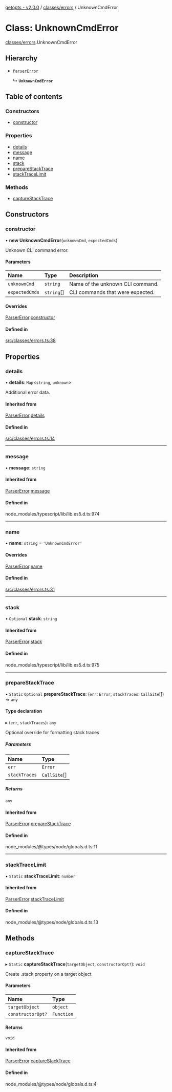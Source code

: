 [getopts - v2.0.0](../README.md) / [classes/errors](../modules/classes_errors.md) / UnknownCmdError

# Class: UnknownCmdError

[classes/errors](../modules/classes_errors.md).UnknownCmdError

## Hierarchy

- [`ParserError`](classes_errors.ParserError.md)

  ↳ **`UnknownCmdError`**

## Table of contents

### Constructors

- [constructor](classes_errors.UnknownCmdError.md#constructor)

### Properties

- [details](classes_errors.UnknownCmdError.md#details)
- [message](classes_errors.UnknownCmdError.md#message)
- [name](classes_errors.UnknownCmdError.md#name)
- [stack](classes_errors.UnknownCmdError.md#stack)
- [prepareStackTrace](classes_errors.UnknownCmdError.md#preparestacktrace)
- [stackTraceLimit](classes_errors.UnknownCmdError.md#stacktracelimit)

### Methods

- [captureStackTrace](classes_errors.UnknownCmdError.md#capturestacktrace)

## Constructors

### constructor

• **new UnknownCmdError**(`unknownCmd`, `expectedCmds`)

Unknown CLI command error.

#### Parameters

| Name           | Type       | Description                      |
| :------------- | :--------- | :------------------------------- |
| `unknownCmd`   | `string`   | Name of the unknown CLI command. |
| `expectedCmds` | `string`[] | CLI commands that were expected. |

#### Overrides

[ParserError](classes_errors.ParserError.md).[constructor](classes_errors.ParserError.md#constructor)

#### Defined in

[src/classes/errors.ts:38](https://github.com/prasadrajandran/node-getopts/blob/f04388b/src/classes/errors.ts#L38)

## Properties

### details

• **details**: `Map`<`string`, `unknown`\>

Additional error data.

#### Inherited from

[ParserError](classes_errors.ParserError.md).[details](classes_errors.ParserError.md#details)

#### Defined in

[src/classes/errors.ts:14](https://github.com/prasadrajandran/node-getopts/blob/f04388b/src/classes/errors.ts#L14)

---

### message

• **message**: `string`

#### Inherited from

[ParserError](classes_errors.ParserError.md).[message](classes_errors.ParserError.md#message)

#### Defined in

node_modules/typescript/lib/lib.es5.d.ts:974

---

### name

• **name**: `string` = `'UnknownCmdError'`

#### Overrides

[ParserError](classes_errors.ParserError.md).[name](classes_errors.ParserError.md#name)

#### Defined in

[src/classes/errors.ts:31](https://github.com/prasadrajandran/node-getopts/blob/f04388b/src/classes/errors.ts#L31)

---

### stack

• `Optional` **stack**: `string`

#### Inherited from

[ParserError](classes_errors.ParserError.md).[stack](classes_errors.ParserError.md#stack)

#### Defined in

node_modules/typescript/lib/lib.es5.d.ts:975

---

### prepareStackTrace

▪ `Static` `Optional` **prepareStackTrace**: (`err`: `Error`, `stackTraces`: `CallSite`[]) => `any`

#### Type declaration

▸ (`err`, `stackTraces`): `any`

Optional override for formatting stack traces

##### Parameters

| Name          | Type         |
| :------------ | :----------- |
| `err`         | `Error`      |
| `stackTraces` | `CallSite`[] |

##### Returns

`any`

#### Inherited from

[ParserError](classes_errors.ParserError.md).[prepareStackTrace](classes_errors.ParserError.md#preparestacktrace)

#### Defined in

node_modules/@types/node/globals.d.ts:11

---

### stackTraceLimit

▪ `Static` **stackTraceLimit**: `number`

#### Inherited from

[ParserError](classes_errors.ParserError.md).[stackTraceLimit](classes_errors.ParserError.md#stacktracelimit)

#### Defined in

node_modules/@types/node/globals.d.ts:13

## Methods

### captureStackTrace

▸ `Static` **captureStackTrace**(`targetObject`, `constructorOpt?`): `void`

Create .stack property on a target object

#### Parameters

| Name              | Type       |
| :---------------- | :--------- |
| `targetObject`    | `object`   |
| `constructorOpt?` | `Function` |

#### Returns

`void`

#### Inherited from

[ParserError](classes_errors.ParserError.md).[captureStackTrace](classes_errors.ParserError.md#capturestacktrace)

#### Defined in

node_modules/@types/node/globals.d.ts:4
